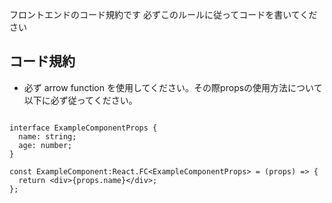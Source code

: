 フロントエンドのコード規約です
必ずこのルールに従ってコードを書いてください

## コード規約

- 必ず arrow function を使用してください。その際propsの使用方法について以下に必ず従ってください。
```tsx

interface ExampleComponentProps {
  name: string;
  age: number;
}

const ExampleComponent:React.FC<ExampleComponentProps> = (props) => {
  return <div>{props.name}</div>;
};
```
